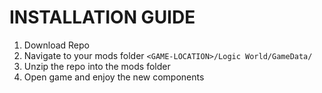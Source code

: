 # INSTALLATION GUIDE
1. Download Repo
2. Navigate to your mods folder
  `<GAME-LOCATION>/Logic World/GameData/`
3. Unzip the repo into the mods folder
4. Open game and enjoy the new components
